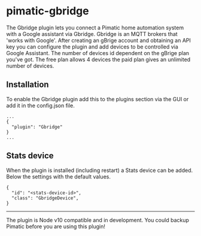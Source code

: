 pimatic-gbridge
===================
The Gbridge plugin lets you connect a Pimatic home automation system with a Google assistant via Gbridge. Gbridge is an MQTT brokers that 'works with Google'. After creating an gBrige account and obtaining an API key you can configure the plugin and add devices to be controlled via Google Assistant.
The number of devices id dependent on the gBrige plan you've got. The free plan allows 4 devices the paid plan gives an unlimited number of devices.

Installation
------------
To enable the Gbridge plugin add this to the plugins section via the GUI or add it in the config.json file.

```
...
{
  "plugin": "Gbridge"
}
...
```

Stats device
-----------------
When the plugin is installed (including restart) a Stats device can be added. Below the settings with the default values.

```
{
  "id": "<stats-device-id>",
  "class": "GbridgeDevice",
}
```

---------

The plugin is Node v10 compatible and in development. You could backup Pimatic before you are using this plugin!
